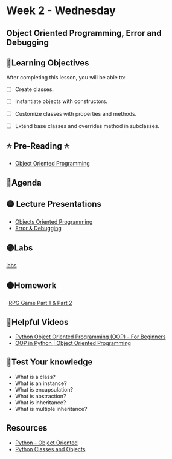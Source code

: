 # Week 2 - Wednesday

## Object Oriented Programming, Error and Debugging

## 📍Learning Objectives
After completing this lesson, you will be able to:

- [ ] Create classes.
- [ ] Instantiate objects with constructors.
- [ ] Customize classes with properties and methods.
- [ ] Extend base classes and overrides method in subclasses.


## ⭐️ Pre-Reading ⭐️
- [Object Oriented Programming](https://digitalcrafts.instructure.com/courses/189/pages/reading-object-oriented-programming?module_item_id=23081)

## 📍Agenda


## 🟡 Lecture Presentations
- [Objects Oriented Programming](https://dc-exxon-slides.netlify.app/python/objects102#1)
- [Error & Debugging](https://dc-houston.herokuapp.com/p2/Python/Debugging.html)

## 🟣Labs 

[labs](https://github.com/veros-labs/lab-python-oop)

## 🟠Homework
 
-[RPG Game Part 1 & Part 2](https://github.com/vlino2015/rpg_game)

<!-- ### Instructions 
- navigate to your digital crafts folder (outside of your python folder)
- run the following command in your terminal window
    - git clone https://github.com/vlino2015/rpg_game.git -->


## 🔵Helpful Videos
- [Python Object Oriented Programming (OOP) - For Beginners](https://www.youtube.com/watch?v=JeznW_7DlB0)
- [OOP in Python | Object Oriented Programming](https://www.youtube.com/watch?v=qiSCMNBIP2g)

<!-- ## ✔️Todo Checklist
- [ ] -->

<!-- ## 🔶Vocabulary
- class 
- instance -->

## 🔷Test Your knowledge
- What is a class?
- What is an instance?
- What is encapsulation?
- What is abstraction?
- What is inheritance?
- What is multiple inheritance?

## Resources 
- [Python - Object Oriented](https://www.tutorialspoint.com/python/python_classes_objects.htm)
- [Python Classes and Objects](https://www.w3schools.com/python/python_classes.asp)



